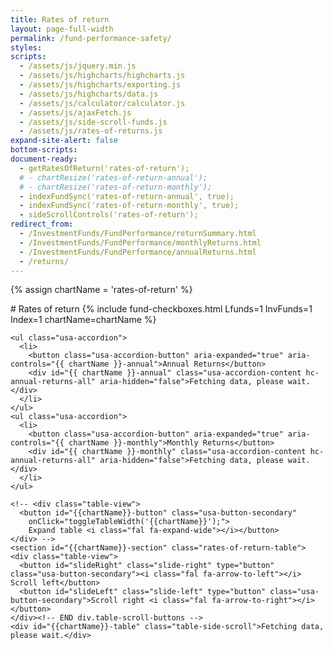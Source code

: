 ```yaml
---
title: Rates of return
layout: page-full-width
permalink: /fund-performance-safety/
styles:
scripts:
  - /assets/js/jquery.min.js
  - /assets/js/highcharts/highcharts.js
  - /assets/js/highcharts/exporting.js
  - /assets/js/highcharts/data.js
  - /assets/js/calculator/calculator.js
  - /assets/js/ajaxFetch.js
  - /assets/js/side-scroll-funds.js
  - /assets/js/rates-of-returns.js
expand-site-alert: false
bottom-scripts:
document-ready:
  - getRatesOfReturn('rates-of-return');
  # - chartResize('rates-of-return-annual');
  # - chartResize('rates-of-return-monthly');
  - indexFundSync('rates-of-return-annual', true);
  - indexFundSync('rates-of-return-monthly', true);
  - sideScrollControls('rates-of-return');
redirect_from:
  - /InvestmentFunds/FundPerformance/returnSummary.html
  - /InvestmentFunds/FundPerformance/monthlyReturns.html
  - /InvestmentFunds/FundPerformance/annualReturns.html
  - /returns/
---
```

{% assign chartName = 'rates-of-return' %}
<div class="usa-grid centered" markdown="1">
# Rates of return
{% include fund-checkboxes.html Lfunds=1 InvFunds=1 Index=1 chartName=chartName %}
</div> <!-- end div.usa-grid centered -->
<div id="{{chartName}}-div" class="usa-grid-full usa-layout-docs-main_content">
<div class="usa-width-one-whole">

    <ul class="usa-accordion">
      <li>
        <button class="usa-accordion-button" aria-expanded="true" aria-controls="{{ chartName }}-annual">Annual Returns</button>
        <div id="{{ chartName }}-annual" class="usa-accordion-content hc-annual-returns-all" aria-hidden="false">Fetching data, please wait.</div>
      </li>
    </ul>
    <ul class="usa-accordion">
      <li>
        <button class="usa-accordion-button" aria-expanded="true" aria-controls="{{ chartName }}-monthly">Monthly Returns</button>
        <div id="{{ chartName }}-monthly" class="usa-accordion-content hc-annual-returns-all" aria-hidden="false">Fetching data, please wait.</div>
      </li>
    </ul>

    <!-- <div class="table-view">
      <button id="{{chartName}}-button" class="usa-button-secondary"
        onClick="toggleTableWidth('{{chartName}}');">
        Expand table <i class="fal fa-expand-wide"></i></button>
    </div> -->
    <section id="{{chartName}}-section" class="rates-of-return-table">
    <div class="table-view">
      <button id="slideRight" class="slide-right" type="button" class="usa-button-secondary"><i class="fal fa-arrow-to-left"></i> Scroll left</button>
      <button id="slideLeft" class="slide-left" type="button" class="usa-button-secondary">Scroll right <i class="fal fa-arrow-to-right"></i></button>
    </div><!-- END div.table-scroll-buttons -->
    <div id="{{chartName}}-table" class="table-side-scroll">Fetching data, please wait.</div>
  </section>

</div> <!-- END div.usa-width-one-whole -->
</div> <!-- END div.usa-grid-full -->

